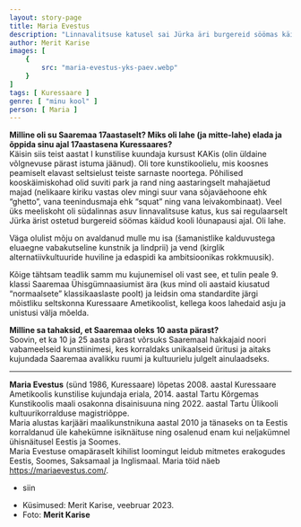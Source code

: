 ```yaml
---
layout: story-page
title: Maria Evestus
description: "Linnavalitsuse katusel sai Jürka äri burgereid söömas käidud."
author: Merit Karise
images: [
    {
        src: "maria-evestus-yks-paev.webp"
    }
]
tags: [ Kuressaare ]
genre: [ "minu kool" ]
person: [ Maria ]
---
```


<!-- # {{$doc.title}} -->

**Milline oli su Saaremaa 17aastaselt? Miks oli lahe (ja mitte-lahe) elada ja õppida sinu ajal 17aastasena Kuressaares?** \
Käisin siis teist aastat I kunstilise kuundaja kursust KAKis (olin üldaine võlgnevuse pärast istuma jäänud). Oli tore kunstikoolielu, mis koosnes peamiselt elavast seltsielust teiste sarnaste noortega. Põhilised kooskäimiskohad olid suviti park ja rand ning aastaringselt mahajäetud majad (nelikaare kiriku vastas olev mingi suur vana sõjaväehoone ehk “ghetto”, vana teenindusmaja ehk “squat” ning vana leivakombinaat). Veel üks meeliskoht oli südalinnas asuv linnavalitsuse katus, kus sai regulaarselt Jürka ärist ostetud burgereid söömas käidud kooli lõunapausi ajal. Oli lahe.

Väga olulist mõju on avaldanud mulle mu isa (šamanistlike kalduvustega eluaegne vabakutseline kunstnik ja lindprii) ja vend (kirglik alternatiivkultuuride huviline ja edaspidi ka ambitsioonikas rokkmuusik). 

Kõige tähtsam teadlik samm mu kujunemisel oli vast see, et tulin peale 9. klassi Saaremaa Ühisgümnaasiumist ära (kus mind oli aastaid kiusatud “normaalsete” klassikaaslaste poolt) ja leidsin oma standardite järgi mõistliku seltskonna Kuressaare Ametikoolist, kellega koos lahedaid asju ja unistusi välja mõelda.

**Milline sa tahaksid, et Saaremaa oleks 10 aasta pärast?** \
Soovin, et ka 10 ja 25 aasta pärast võrsuks Saaremaal hakkajaid noori vabameelseid kunstiinimesi, kes korraldaks unikaalseid üritusi ja aitaks kujundada Saaremaa avalikku ruumi ja kultuurielu julgelt ainulaadseks.

* * *

**Maria Evestus** (sünd 1986, Kuressaare) lõpetas 2008. aastal Kuressaare Ametikoolis kunstilise kujundaja eriala, 2014. aastal Tartu Kõrgemas Kunstikoolis maali osakonna disainisuuna ning 2022. aastal Tartu Ülikooli kultuurikorralduse magistriõppe. \
Maria alustas karjääri maalikunstnikuna aastal 2010 ja tänaseks on ta Eestis korraldanud üle kahekümne isiknäituse ning osalenud enam kui neljakümnel ühisnäitusel Eestis ja Soomes. \
Maria Evestuse omapäraselt kihilist loomingut leidub mitmetes erakogudes Eestis, Soomes, Saksamaal ja Inglismaal. Maria töid näeb https://mariaevestus.com/.

<story-author :author="author"></story-author>

<details-wrapper summary="Mis mõtted tekkisid?">

- siin

</details-wrapper>

<details-wrapper summary="Allikad" class="text-sm" icon="icon-park-outline:document-folder">

- Küsimused: Merit Karise, veebruar 2023.
- Foto: **Merit Karise**

</details-wrapper>
